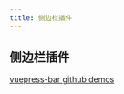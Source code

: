 ```yaml
---
title: 侧边栏插件
---
```

## 侧边栏插件

[vuepress-bar github demos](https://github.com/boboidream/vuepress-bar/tree/master/docs)